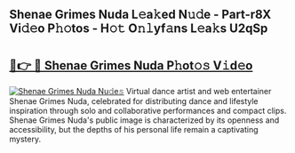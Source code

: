 ## Shenae Grimes Nuda L𝚎a𝚔ed N𝚞𝚍e - Part-r8X Vi𝚍𝚎o P𝚑𝚘tos - H𝚘𝚝 O𝚗𝚕yf𝚊ns L𝚎a𝚔s U2qSp

# <h2><a href="http://kf4e1ng.oniu.top/?m=Shenae+Grimes+Nuda">🔗👉 🔴 Shenae Grimes Nuda P𝚑ot𝚘𝚜 V𝚒d𝚎o</a></h2>

[![Shenae Grimes Nuda Nu𝚍e𝚜](https://i.imgur.com/0qMVB7G.gif)](http://kf4e1ng.oniu.top/?m=Shenae+Grimes+Nuda)
Virtual dance artist and web entertainer Shenae Grimes Nuda, celebrated for distributing dance and lifestyle inspiration through solo and collaborative performances and compact clips. Shenae Grimes Nuda's public image is characterized by its openness and accessibility, but the depths of his personal life remain a captivating mystery.  
